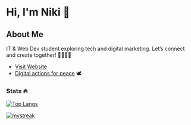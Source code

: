# Hi, I'm Niki 👋 

## About Me
IT & Web Dev student exploring tech and digital marketing. Let’s connect and create together! 👩🏻‍💻✨ 

- [Visit Website](https://nixwebdev.com)
- [Digital actions for peace](https://ceasefiretoday.com/) 🕊️

### Stats 🔥
[![Top Langs](https://github-readme-stats.vercel.app/api/top-langs/?username=nrenner0211&theme=react&layout=donut)](https://github.com/nrenner0211/github-readme-stats)

<a href=""> 
  <img align-"top center" justify="center" src="https://github-readme-streak-stats.herokuapp.com/?user=nrenner0211&theme=react" alt="mystreak"/>
</a>
